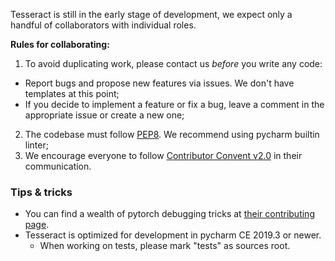 
Tesseract is still in the early stage of development, we expect only a handful of collaborators with individual roles.

__Rules for collaborating:__
1. To avoid duplicating work, please contact us *before* you write any code:
  * Report bugs and propose new features via issues. We don't have templates at this point;
  * If you decide to implement a feature or fix a bug, leave a comment in the appropriate issue or create a new one;
2. The codebase must follow [PEP8](https://www.python.org/dev/peps/pep-0008/). We recommend using pycharm builtin linter;
3. We encourage everyone to follow [Contributor Convent v2.0](https://www.contributor-covenant.org/version/2/0/code_of_conduct/) in their communication.


### Tips & tricks
* You can find a wealth of pytorch debugging tricks at [their contributing page](https://github.com/pytorch/pytorch/blob/master/CONTRIBUTING.md).
* Tesseract is optimized for development in pycharm CE 2019.3 or newer.
  * When working on tests, please mark "tests" as sources root.
